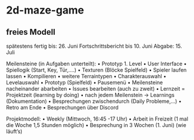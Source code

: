 # 2d-maze-game


## freies Modell

spätestens fertig bis: 26. Juni
Fortschrittsbericht bis 10. Juni
Abgabe: 15. Juli

Meilensteine (in Aufgaben unterteilt):
    • Prototyp 1. Level
    • User Interface
    • Spiellogik (Start, Key, Tür,….)
    • Texturen (Blöcke Spielfeld)
    • Spieler laufen lassen
    • Kompilieren
    • weitere Terraintypen
    • Charakterauswahl
    • Levelauswahl
    • Prototyp (Spielfeld)
    • Pausemenü
    • Meilensteine nacheinander abarbeiten
    • Issues bearbeiten (auch zu zweit)
    • Lernzeit = Projektzeit (learning by doing)
    • nach jedem Meilenstein → Learnings (Dokumentation)
    • Besprechungen zwischendurch (Daily Probleme,...)
    • Retro am Ende
    • Besprechungen über Discord


Projektmodell: 
    • Weekly (Mittwoch, 16:45 -17 Uhr)
    • Arbeit in Freizeit (1 mal die Woche 1,5 Stunden möglich)
    • Besprechung in 3 Wochen (1. Juni) (wie läuft’s)
